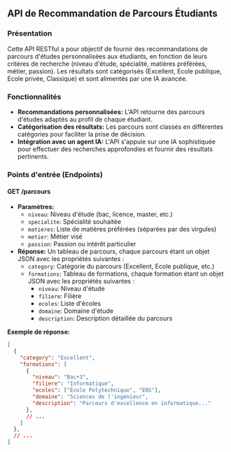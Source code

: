 ## API de Recommandation de Parcours Étudiants

### Présentation

Cette API RESTful a pour objectif de fournir des recommandations de parcours d'études personnalisées aux étudiants, en fonction de leurs critères de recherche (niveau d'étude, spécialité, matières préférées, métier, passion). Les résultats sont catégorisés (Excellent, Ecole publique, Ecole privée, Classique) et sont alimentés par une IA avancée.

### Fonctionnalités

* **Recommandations personnalisées:** L'API retourne des parcours d'études adaptés au profil de chaque étudiant.
* **Catégorisation des résultats:** Les parcours sont classés en différentes catégories pour faciliter la prise de décision.
* **Intégration avec un agent IA:** L'API s'appuie sur une IA sophistiquée pour effectuer des recherches approfondies et fournir des résultats pertinents.

### Points d'entrée (Endpoints)

#### **GET /parcours**
* **Paramètres:**
  * `niveau`: Niveau d'étude (bac, licence, master, etc.)
  * `specialite`: Spécialité souhaitée
  * `matieres`: Liste de matières préférées (séparées par des virgules)
  * `metier`: Métier visé
  * `passion`: Passion ou intérêt particulier
* **Réponse:** Un tableau de parcours, chaque parcours étant un objet JSON avec les propriétés suivantes :
  * `category`: Catégorie du parcours (Excellent, Ecole publique, etc.)
  * `formations`: Tableau de formations, chaque formation étant un objet JSON avec les propriétés suivantes :
    * `niveau`: Niveau d'étude
    * `filiere`: Filière
    * `ecoles`: Liste d'écoles
    * `domaine`: Domaine d'étude
    * `description`: Description détaillée du parcours

**Exemple de réponse:**

```json
[
  {
    "category": "Excellent",
    "formations": [
      {
        "niveau": "Bac+3",
        "filiere": "Informatique",
        "ecoles": ["École Polytechnique", "ENS"],
        "domaine": "Sciences de l'ingénieur",
        "description": "Parcours d'excellence en informatique..."
      },
      // ...
    ]
  },
  // ...
]
